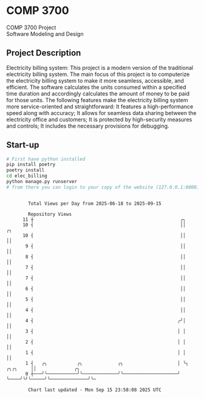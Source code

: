 # COMP 3700
COMP 3700 Project  
Software Modeling and Design
## Project Description
Electricity billing system: This project is a modern version of the traditional electricity billing system. The main focus of this project is to computerize the electricity billing system to make it more seamless, accessible, and efficient. The software calculates the units consumed within a specified time duration and accordingly calculates the amount of money to be paid for those units. The following features make the electricity billing system more service-oriented and straightforward: It features a high-performance speed along with accuracy; It allows for seamless data sharing between the electricity office and customers; It is protected by high-security measures and controls; It includes the necessary provisions for debugging.

## Start-up
```bash
# First have python installed
pip install poetry
poetry install
cd elec_billing
python manage.py runserver
# from there you can login to your copy of the website (127.0.0.1:8000), default creds are admin/admin
```

```

        Total Views per Day from 2025-06-18 to 2025-09-15

        Repository Views
      11 ┼                                                      ╭╮
      10 ┤                                                      ││              ╭╮
      10 ┤                                                      ││              ││
       9 ┤                                                      ││              ││
       8 ┤                                                      ││              ││
       7 ┤                                                      ││              ││
       7 ┤                                                      ││              ││
       6 ┤                                                      ││              ││
       5 ┤                                                      ││              ││
       4 ┤                                                      ││              ││
       4 ┤                                                     ╭╯│              ││
       3 ┤                                                     │ │              ││
       2 ┤                                                     │ │              ││
       1 ┤                                                     │ │              ││
       1 ┤   ╭╮           ╭╮             ╭╮                    │ ╰╮    ╭╮╭╮     ││              ╭╮
       0 ┼───╯╰───────────╯╰─────────────╯╰────────────────────╯  ╰────╯╰╯╰─────╯╰──────────────╯╰─

        Chart last updated - Mon Sep 15 23:58:08 2025 UTC
        
```
